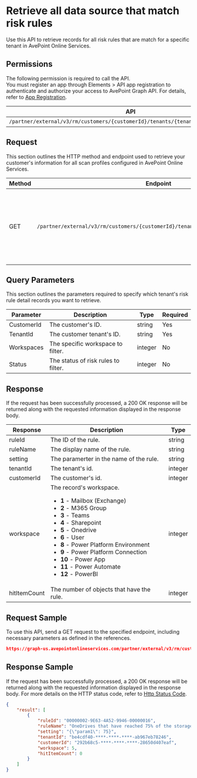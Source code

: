 # Retrieve all data source that match risk rules

Use this API to retrieve records for all risk rules that are match for a specific tenant in AvePoint Online Services.  

## Permissions  

The following permission is required to call the API.  
You must register an app through Elements > API app registration to authenticate and authorize your access to AvePoint Graph API. For details, refer to [App Registration](https://cdn.avepoint.com/assets/apelements-webhelp/avepoint-elements-for-partners/index.htm#!Documents/appregistration.htm).

| API | Permission |
|-----------|-----------|
| `/partner/external/v3/rm/customers/{customerId}/tenants/{tenantId}/detection/rules` | elements.rm.read.all |  


## Request

This section outlines the HTTP method and endpoint used to retrieve your customer's information for all scan profiles configured in AvePoint Online Services.

| Method | Endpoint | Description |
|-----------|-----------|-----------|
|GET|`/partner/external/v3/rm/customers/{customerId}/tenants/{tenantId}/detection/rules`|Retrieves records for all risk rules that are match for a specific tenant in AvePoint Online Services.|

## Query Parameters

This section outlines the parameters required to specify which tenant's risk rule detail records you want to retrieve.

| Parameter | Description | Type | Required |
| --- | --- | --- | --- |
| CustomerId | The customer's ID. | string | Yes |
| TenantId | The customer tenant's ID. | string | Yes |
| Workspaces | The specific workspace to filter. | integer | No |
| Status | The status of risk rules to filter. | integer | No |


## Response

If the request has been successfully processed, a 200 OK response will be returned along with the requested information displayed in the response body.

| Response | Description | Type |
| --- | --- | --- |
| ruleId | The ID of the rule. | string |
| ruleName | The display name of the rule. | string |
| setting | The paramerter in the name of the rule.  | string |
| tenantId | The tenant's id. | integer |
| customerId | The customer's id. | integer |
| workspace | The record's workspace. <ul><li>**1** - Mailbox (Exchange)</li><li>**2** - M365 Group</li><li>**3** - Teams</li><li>**4** - Sharepoint</li><li>**5** - Onedrive</li><li>**6** - User</li><li>**8** - Power Platform Environment</li><li>**9** - Power Platform Connection</li><li>**10** - Power App</li><li>**11** - Power Automate</li><li>**12** - PowerBI</li></ul>| integer |
| hitItemCount | The number of objects that have the rule. | integer |


## Request Sample

To use this API, send a GET request to the specified endpoint, including necessary parameters as defined in the references.

```json
https://graph-us.avepointonlineservices.com/partner/external/v3/rm/customers/d926b068-47cd-4830-a082-fd2a1eb64e99/tenants/0eaab044-c775-4a92-b40d-93c6e237711e/detection/rules
```

## Response Sample

If the request has been successfully processed, a 200 OK response will be returned along with the requested information displayed in the response body. For more details on the HTTP status code, refer to [Http Status Code](https://learn.avepoint.com/docs/Use-AvePoint-Graph-API.html#http-status-code).

```json 
{
    "result": [
        {
            "ruleId": "00000002-9E63-4A52-9946-00000016",
            "ruleName": "OneDrives that have reached 75% of the storage limits",
            "setting": "{\"param1\": 75}",
            "tenantId": "be4cdf40-****-****-****-ab967eb78246",
            "customerId": "292b68c5-****-****-****-28650d407eaf",
            "workspace": 5,
            "hitItemCount": 0
        }
    ]
}